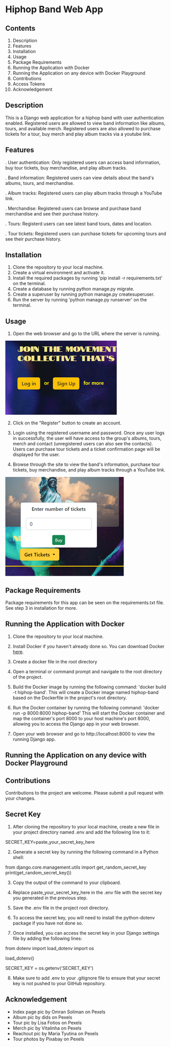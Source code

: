 # Hiphop Band Web App

## Contents
1. Description
2. Features
3. Installation
4. Usage
5. Package Requirements
6. Running the Application with Docker
7. Running the Application on any device with Docker Playground
8. Contributions
9. Access Tokens
10. Acknowledgement

## Description
This is a Django web application for a hiphop band with user authentication enabled. Registered users are allowed to view band information like albums, tours, and available merch. Registered users are also allowed to purchase tickets for a tour, buy merch and play album tracks via a youtube link.

## Features
. User authentication: Only registered users can access band information, buy tour tickets, buy merchandise, and play album tracks.

. Band information: Registered users can view details about the band's albums, tours, and merchandise.

. Album tracks: Registered users can play album tracks through a YouTube link.

. Merchandise: Registered users can browse and purchase band merchandise and see their purchase history.

. Tours: Registerd users can see latest band tours, dates and location.

. Tour tickets: Registered users can purchase tickets for upcoming tours and see their purchase history.

## Installation
1. Clone the repository to your local machine.
2. Create a virtual environment and activate it.
3. Install the required packages by running 'pip install -r requirements.txt' on the terminal.
4. Create a database by running python manage.py migrate.
5. Create a superuser by running python manage.py createsuperuser.
6. Run the server by running 'python manage.py runserver' on the terminal.

## Usage
1. Open the web browser and go to the URL where the server is running.

![user auth](login.PNG)

2. Click on the "Register" button to create an account.

3. Login using the registered username and password. Once any user logs in successfully, the user will have access to the group's albums, tours, merch and contact (unregistered users can also see the contacts). Users can purchase tour tickets and a ticket confirmation page will be displayed for the user.

4. Browse through the site to view the band's information, purchase tour tickets, buy merchandise, and play album tracks through a YouTube link.

![ticket purchase](ticket.PNG)

## Package Requirements
Package requirements for this app can be seen on the requirements.txt file. See step 3 in installation for more.

## Running the Application with Docker
1. Clone the repository to your local machine.

2. Install Docker if you haven't already done so. You can download Docker [here](https://www.docker.com/get-started).

3. Create a docker file in the root directory

4. Open a terminal or command prompt and navigate to the root directory of the project.

5. Build the Docker image by running the following command: 'docker build -t hiphop-band'.
This will create a Docker image named hiphop-band based on the Dockerfile in the project's root directory.

6. Run the Docker container by running the following command: 'docker run -p 8000:8000 hiphop-band'
This will start the Docker container and map the container's port 8000 to your host machine's port 8000, allowing you to access the Django app in your web browser.

7. Open your web browser and go to http://localhost:8000 to view the running Django app.

## Running the Application on any device with Docker Playground

## Contributions
Contributions to the project are welcome. Please submit a pull request with your changes.

## Secret Key
1. After cloning the repository to your local machine, create a new file in your project directory named .env and add the following line to it:

SECRET_KEY=paste_your_secret_key_here

2. Generate a secret key by running the following command in a Python shell:

from django.core.management.utils import get_random_secret_key
print(get_random_secret_key())

3. Copy the output of the command to your clipboard.

4. Replace paste_your_secret_key_here in the .env file with the secret key you generated in the previous step.

5. Save the .env file in the project root directory.

6. To access the secret key, you will need to install the python-dotenv package if you have not done so.

7. Once installed, you can access the secret key in your Django settings file by adding the following lines:

from dotenv import load_dotenv
import os

load_dotenv()

SECRET_KEY = os.getenv('SECRET_KEY')

8. Make sure to add .env to your .gitignore file to ensure that your secret key is not pushed to your GitHub repository.

## Acknowledgement
- Index page pic by Omran Soliman on Pexels
- Album pic by dids on Pexels
- Tour pic by Lisa Fotios on Pexels
- Merch pic by Vitalinha on Pexels
- Reachout pic by Maria Tyutina on Pexels
- Tour photos by Pixabay on Pexels